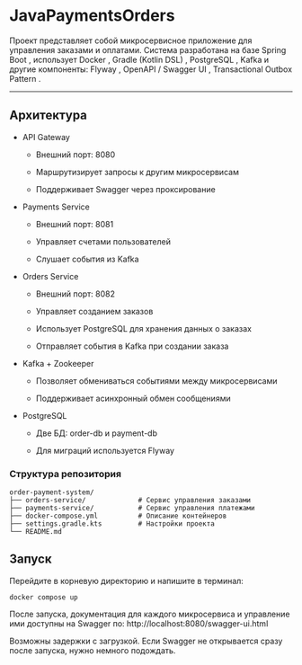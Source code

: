 # JavaPaymentsOrders

Проект представляет собой микросервисное приложение для управления заказами и оплатами.
Система разработана на базе Spring Boot , использует Docker , Gradle (Kotlin DSL) , PostgreSQL , 
Kafka и другие компоненты: Flyway , OpenAPI / Swagger UI , Transactional Outbox Pattern .

---

## Архитектура

* API Gateway
    * Внешний порт: 8080

    * Маршрутизирует запросы к другим микросервисам

    * Поддерживает Swagger через проксирование

* Payments Service
    * Внешний порт: 8081

    * Управляет счетами пользователей

    * Слушает события из Kafka

* Orders Service
    * Внешний порт: 8082

    * Управляет созданием заказов

    * Использует PostgreSQL для хранения данных о заказах

    * Отправляет события в Kafka при создании заказа

* Kafka + Zookeeper
    * Позволяет обмениваться событиями между микросервисами
  
    * Поддерживает асинхронный обмен сообщениями

* PostgreSQL
    * Две БД: order-db и payment-db

    * Для миграций используется Flyway

### Структура репозитория

```plaintext
order-payment-system/
├── orders-service/             # Сервис управления заказами
├── payments-service/           # Сервис управления платежами
├── docker-compose.yml          # Описание контейнеров
├── settings.gradle.kts         # Настройки проекта
└── README.md
```

## Запуск

Перейдите в корневую директорию и напишите в терминал:

```
docker compose up
```

После запуска, документация для каждого микросервиса и управление ими доступны на Swagger по:
http://localhost:8080/swagger-ui.html

Возможны задержки с загрузкой. Если Swagger не открывается сразу после запуска, нужно немного подождать.
